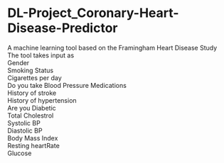 # DL-Project_Coronary-Heart-Disease-Predictor
A machine learning tool based on the Framingham Heart Disease Study    
The tool takes input as  
Gender  
Smoking Status  
Cigarettes per day  
Do you take Blood Pressure Medications  
History of stroke  
History of hypertension  
Are you Diabetic  
Total Cholestrol  
Systolic BP  
Diastolic BP  
Body Mass Index  
Resting heartRate  
Glucose  

